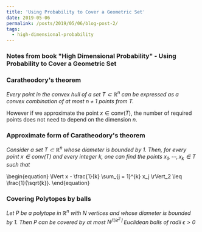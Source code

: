 ```yaml
---
title: 'Using Probability to Cover a Geometric Set'
date: 2019-05-06
permalink: /posts/2019/05/06/blog-post-2/
tags:
  - high-dimensional-probability
---
```


### Notes from book "High Dimensional Probability" - Using Probability to Cover a Geometric Set

### Caratheodory's theorem

*Every point in the convex hull of a set $T \subset \mathbb{R}^n$ can be expressed as a convex combination of at most $n + 1$ points from $T$.*

However if we approximate the point $x \in \text{conv}(T)$, the number of required points does not need to depend on the dimension $n$.

### Approximate form of Caratheodory's theorem

*Consider a set $T \subset \mathbb{R}^n$ whose diameter is bounded by 1. Then, for every point $x \in \text{conv}(T)$ and every integer $k$, one can find the points $x_1, \cdots, x_k \in T$ such that*

\begin{equation}
\lVert x - \frac{1}{k} \sum_{j = 1}^{k} x_j \rVert_2 \leq \frac{1}{\sqrt{k}}.
\end{equation}

### Covering Polytopes by balls

*Let $P$ be a polytope in $\mathbb{R}^n$ with $N$ vertices and whose diameter is bounded by 1. Then $P$ can be covered by at most $N^{\lceil 1/\epsilon^2 \rceil}$ Euclidean balls of radii $\epsilon > 0$*